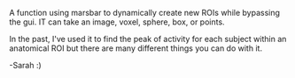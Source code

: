 A function using marsbar to dynamically create new ROIs while bypassing the gui. IT can take an image, voxel, sphere, box, or points. 

In the past, I've used it to find the peak of activity for each subject within an anatomical ROI but there are many different things you can do with it.

-Sarah :)
